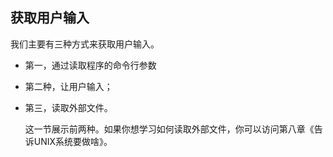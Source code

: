 ## 获取用户输入

我们主要有三种方式来获取用户输入。

- 第一，通过读取程序的命令行参数

- 第二种，让用户输入；

- 第三，读取外部文件。

  

  这一节展示前两种。如果你想学习如何读取外部文件，你可以访问第八章《告诉UNIX系统要做啥》。
